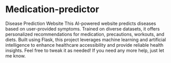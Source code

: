 # Medication-predictor
 Disease Prediction Website This AI-powered website predicts diseases based on user-provided symptoms. Trained on diverse datasets, it offers personalized recommendations for medication, precautions, workouts, and diets. Built using Flask, this project leverages machine learning and artificial intelligence to enhance healthcare accessibility and provide reliable health insights. Feel free to tweak it as needed! If you need any more help, just let me know.
